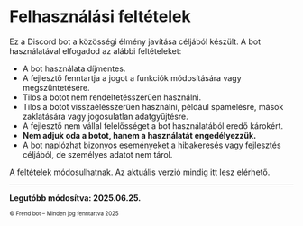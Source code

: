 # Felhasználási feltételek

Ez a Discord bot a közösségi élmény javítása céljából készült. A bot használatával elfogadod az alábbi feltételeket:

- A bot használata díjmentes.
- A fejlesztő fenntartja a jogot a funkciók módosítására vagy megszüntetésére.
- Tilos a botot nem rendeltetésszerűen használni.
- Tilos a botot visszaélésszerűen használni, például spamelésre, mások zaklatására vagy jogosulatlan adatgyűjtésre.
- A fejlesztő nem vállal felelősséget a bot használatából eredő károkért.
- **Nem adjuk oda a botot, hanem a használatát engedélyezzük.**
- A bot naplózhat bizonyos eseményeket a hibakeresés vagy fejlesztés céljából, de személyes adatot nem tárol.

A feltételek módosulhatnak. Az aktuális verzió mindig itt lesz elérhető.

---

**Legutóbb módosítva: 2025.06.25.**

<sub><sup>© Frend bot – Minden jog fenntartva 2025</sup></sub>
